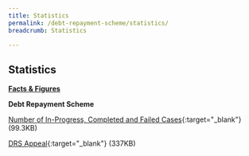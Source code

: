 ```yaml
---
title: Statistics
permalink: /debt-repayment-scheme/statistics/
breadcrumb: Statistics

---
```



Statistics
---

<u><b>Facts & Figures</b></u>

**Debt Repayment Scheme**

[Number of In-Progress, Completed and Failed Cases](/files/NumberofIn-Progress,CompletedandFailedCasesforDRS(Aug21).pdf/){:target="_blank"} (99.3KB)

[DRS Appeal](/files/DRSAppeal.pdf/){:target="_blank"} (337KB)
